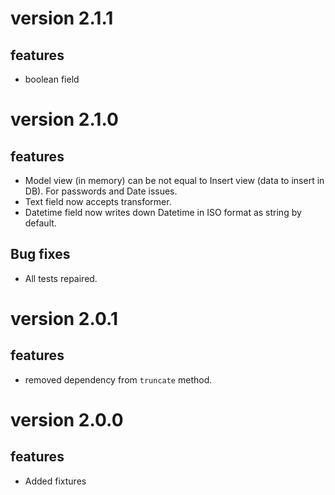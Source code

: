 # version 2.1.1

## features
* boolean field

# version 2.1.0

## features
* Model view (in memory) can be not equal to Insert view (data to insert in DB). For passwords and Date issues.
* Text field now accepts transformer.
* Datetime field now writes down Datetime in ISO format as string by default.


## Bug fixes
* All tests repaired.

# version 2.0.1

## features
* removed dependency from `truncate` method.

# version 2.0.0

## features
* Added fixtures